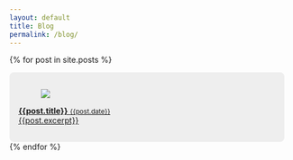 ```yaml
---
layout: default
title: Blog
permalink: /blog/
---
```

{% for post in site.posts %}
<article class="media" style="background: #eeeeee; padding: 16px; margin-right: 1rem; border-radius: 0.5rem;">
  <figure class="media-left">
    <p class="image is-64x64">
      <img src="{{post.image}}">
    </p>
  </figure>
  <div class="media-content">
    <a class="content" href="{{post.url}}">
      <p>
        <strong>{{post.title}}</strong> <small>{{post.date}}</small>
        <br>
        {{post.excerpt}}
      </p>
    </a>
  </div>
</article>
{% endfor %}